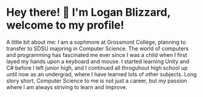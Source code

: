 # Hey there! 👋 I'm Logan Blizzard, welcome to my profile!
A little bit about me: I am a sophmore at Grossmont College, planning to transfer to SDSU majoring in Computer Science. The world of computers and programming has fascinated me ever since I was a child when I first layed my hands upon a keyboard and mouse. I started learning Unity and C# before I left junior high, and I continued all throguhout high school up until now as an undergrad, where I have learned lots of other subjects. Long story short, Computer Science to me is not just a career, but my passion where I am always striving to learn and improve.

<!--
**LoganBlizzard/LoganBlizzard** is a ✨ _special_ ✨ repository because its `README.md` (this file) appears on your GitHub profile.

Here are some ideas to get you started:

- 🔭 I’m currently working on ...
- 🌱 I’m currently learning ...
- 👯 I’m looking to collaborate on ...
- 🤔 I’m looking for help with ...
- 💬 Ask me about ...
- 📫 How to reach me: ...
- 😄 Pronouns: ...
- ⚡ Fun fact: ...
-->
